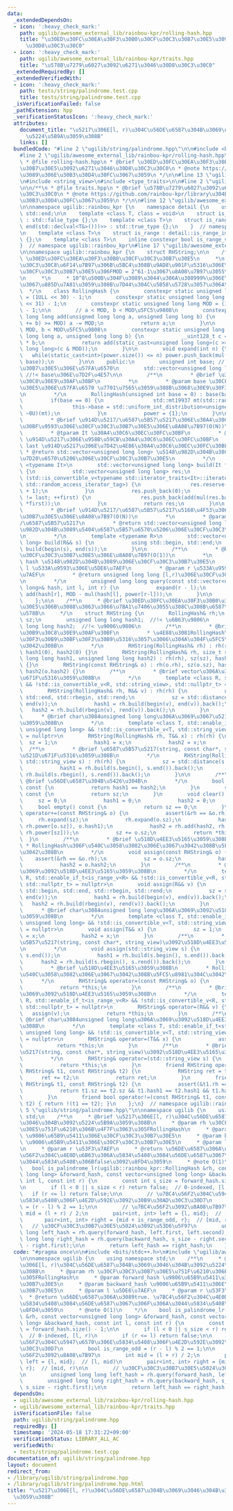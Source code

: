 ```yaml
---
data:
  _extendedDependsOn:
  - icon: ':heavy_check_mark:'
    path: ugilib/awesome_external_lib/rainbou-kpr/rolling-hash.hpp
    title: "\u30ED\u30FC\u30EA\u30F3\u30B0\u30CF\u30C3\u30B7\u30E5\u3092\u6271\u3046\
      \u30D8\u30C3\u30C0"
  - icon: ':heavy_check_mark:'
    path: ugilib/awesome_external_lib/rainbou-kpr/traits.hpp
    title: "\u578B\u7279\u6027\u3092\u6271\u3046\u30D8\u30C3\u30C0"
  _extendedRequiredBy: []
  _extendedVerifiedWith:
  - icon: ':heavy_check_mark:'
    path: tests/string/palindrome.test.cpp
    title: tests/string/palindrome.test.cpp
  _isVerificationFailed: false
  _pathExtension: hpp
  _verificationStatusIcon: ':heavy_check_mark:'
  attributes:
    document_title: "\u5217\u306E[l, r)\u304C\u56DE\u6587\u304B\u3069\u3046\u304B\u3092\
      \u5224\u5B9A\u3059\u308B"
    links: []
  bundledCode: "#line 2 \"ugilib/string/palindrome.hpp\"\n\n#include <bits/stdc++.h>\n\
    #line 2 \"ugilib/awesome_external_lib/rainbou-kpr/rolling-hash.hpp\"\n\n/**\n\
    \ * @file rolling-hash.hpp\n * @brief \u30ED\u30FC\u30EA\u30F3\u30B0\u30CF\u30C3\
    \u30B7\u30E5\u3092\u6271\u3046\u30D8\u30C3\u30C0\n * @note https://github.com/rainbou-kpr/library\u304B\
    \u3089\u306E\u30B3\u30D4\u30FC\u3067\u3059\n */\n\n#line 13 \"ugilib/awesome_external_lib/rainbou-kpr/rolling-hash.hpp\"\
    \n#include <string_view>\n#include <type_traits>\n\n#line 2 \"ugilib/awesome_external_lib/rainbou-kpr/traits.hpp\"\
    \n\n/**\n * @file traits.hpp\n * @brief \u578B\u7279\u6027\u3092\u6271\u3046\u30D8\
    \u30C3\u30C0\n * @note https://github.com/rainbou-kpr/library\u304B\u3089\u306E\
    \u30B3\u30D4\u30FC\u3067\u3059\n */\n\n#line 12 \"ugilib/awesome_external_lib/rainbou-kpr/traits.hpp\"\
    \n\nnamespace ugilib::rainbou_kpr {\n    namespace detail {\n    using std::begin,\
    \ std::end;\n\n    template <class T, class = void>\n    struct is_range_impl\
    \ : std::false_type {};\n    template <class T>\n    struct is_range_impl<T, std::void_t<decltype(begin(std::declval<T&>()),\
    \ end(std::declval<T&>()))>> : std::true_type {};\n    }  // namespace detail\n\
    \n    template <class T>\n    struct is_range : detail::is_range_impl<T>::type\
    \ {};\n    template <class T>\n    inline constexpr bool is_range_v = is_range<T>::value;\n\
    }  // namespace ugilib::rainbou_kpr\n#line 17 \"ugilib/awesome_external_lib/rainbou-kpr/rolling-hash.hpp\"\
    \n\nnamespace ugilib::rainbou_kpr {\n    struct RHString;\n\n    /**\n     * @brief\
    \ \u30ED\u30FC\u30EA\u30F3\u30B0\u30CF\u30C3\u30B7\u30E5\n     *\n     * \u30D3\
    \u30C3\u30C8\u6F14\u7B97\u306B\u5BC4\u308B\u9AD8\u901F\u5316\u306E\u305F\u3081\
    \u30CF\u30C3\u30B7\u30E5\u306FMOD = 2^61-1\u3067\u8A08\u7B97\u3055\u308C\u308B\
    \n     *\n     * 10^8\u500B\u304F\u3089\u3044\u306A\u308999%\u306E\u78BA\u7387\
    \u3067\u885D\u7A81\u3059\u308B\u7D44\u304C\u5B58\u5728\u3057\u306A\u3044\n   \
    \  */\n    class RollingHash {\n        constexpr static unsigned long long MASK30\
    \ = (1ULL << 30) - 1;\n        constexpr static unsigned long long MASK31 = (1ULL\
    \ << 31) - 1;\n        constexpr static unsigned long long MOD = (1ULL << 61)\
    \ - 1;\n\n        // a < MOD, b < MOD\u5FC5\u9808\n        constexpr static unsigned\
    \ long long add(unsigned long long a, unsigned long long b) {\n            if((a\
    \ += b) >= MOD) a -= MOD;\n            return a;\n        }\n\n        // a <\
    \ MOD, b < MOD\u5FC5\u9808\n        constexpr static unsigned long long mul(unsigned\
    \ long long a, unsigned long long b) {\n            __uint128_t c = static_cast<__uint128_t>(a)\
    \ * b;\n            return add(static_cast<unsigned long long>(c >> 61), static_cast<unsigned\
    \ long long>(c & MOD));\n        }\n\n        void expand(int n) {\n         \
    \   while(static_cast<int>(power.size()) <= n) power.push_back(mul(power.back(),\
    \ base));\n        }\n\n    public:\n        unsigned int base; //!< \u30CF\u30C3\
    \u30B7\u30E5\u306E\u57FA\u6570\n        std::vector<unsigned long long> power;\
    \ //!< base\u306E\u7D2F\u4E57\n\n        /**\n         * @brief \u30B3\u30F3\u30B9\
    \u30C8\u30E9\u30AF\u30BF\n         *\n         * @param base \u30CF\u30C3\u30B7\
    \u30E5\u306E\u57FA\u6570 \u7701\u7565\u3059\u308B\u3068\u30E9\u30F3\u30C0\u30E0\
    \n         */\n        RollingHash(unsigned int base = 0) : base(base) {\n   \
    \         if(base == 0) {\n                std::mt19937 mt(std::random_device{}());\n\
    \                this->base = std::uniform_int_distribution<unsigned int>(129,\
    \ ~0U)(mt);\n            }\n            power = {1};\n        }\n\n        /**\n\
    \         * @brief \u914D\u5217/\u6587\u5B57\u5217\u306E\u30A4\u30C6\u30EC\u30FC\
    \u30BF\u9593\u306E\u30CF\u30C3\u30B7\u30E5\u306E\u8A08\u7B97(O(N))\n         *\n\
    \         * @tparam It \u30A4\u30C6\u30EC\u30FC\u30BF\n         * @param first\
    \ \u914D\u5217\u306E\u958B\u59CB\u30A4\u30C6\u30EC\u30FC\u30BF\n         * @param\
    \ last \u914D\u5217\u306E\u7D42\u4E86\u30A4\u30C6\u30EC\u30FC\u30BF\n        \
    \ * @return std::vector<unsigned long long> \u5148\u982D\u304B\u3089\u5404\u8981\
    \u7D20\u6570\u5206\u306E\u30CF\u30C3\u30B7\u30E5\n         */\n        template\
    \ <typename It>\n        std::vector<unsigned long long> build(It first, It last)\
    \ {\n            std::vector<unsigned long long> res;\n            if constexpr\
    \ (std::is_convertible_v<typename std::iterator_traits<It>::iterator_category,\
    \ std::random_access_iterator_tag>) {\n                res.reserve(last - first\
    \ + 1);\n            }\n            res.push_back(0);\n            for(; first\
    \ != last; ++first) {\n                res.push_back(add(mul(res.back(), base),\
    \ *first));\n            }\n            return res;\n        }\n\n        /**\n\
    \         * @brief \u914D\u5217/\u6587\u5B57\u5217\u5168\u4F53\u306E\u30CF\u30C3\
    \u30B7\u30E5\u306E\u8A08\u7B97(O(N))\n         *\n         * @param s \u914D\u5217\
    /\u6587\u5B57\u5217\n         * @return std::vector<unsigned long long> \u5148\
    \u982D\u304B\u3089\u5404\u6587\u5B57\u6570\u5206\u306E\u30CF\u30C3\u30B7\u30E5\
    \n         */\n        template <typename R>\n        std::vector<unsigned long\
    \ long> build(R&& s) {\n            using std::begin, std::end;\n            return\
    \ build(begin(s), end(s));\n        }\n\n        /**\n         * @brief [l,r)\u306E\
    \u30CF\u30C3\u30B7\u30E5\u306E\u8A08\u7B97(O(1))\n         *\n         * @param\
    \ hash \u5148\u982D\u304B\u3089\u306E\u30CF\u30C3\u30B7\u30E5\n         * @param\
    \ l \u533A\u9593\u306E\u5DE6\u7AEF\n         * @param r \u533A\u9593\u306E\u53F3\
    \u7AEF\n         * @return unsigned long long [l,r)\u306E\u30CF\u30C3\u30B7\u30E5\
    \n         */\n        unsigned long long query(const std::vector<unsigned long\
    \ long>& hash, int l, int r) {\n            expand(r - l);\n            return\
    \ add(hash[r], MOD - mul(hash[l], power[r-l]));\n        }\n\n        friend RHString;\n\
    \    };\n\n    /**\n     * @brief \u30ED\u30FC\u30EA\u30F3\u30B0\u30CF\u30C3\u30B7\
    \u30E5\u306B\u3088\u3063\u3066\u7BA1\u7406\u3055\u308C\u308B\u6587\u5B57\u5217\
    \u578B\n     */\n    struct RHString {\n        RollingHash& rh;\n        size_t\
    \ sz;\n        unsigned long long hash1;  //!< \u6B63\u9806\n        unsigned\
    \ long long hash2;  //!< \u9006\u9806\n        /**\n         * @brief \u30B3\u30F3\
    \u30B9\u30C8\u30E9\u30AF\u30BF\n         * \u4E88\u3081RollingHash\u3092\u30A4\
    \u30F3\u30B9\u30BF\u30F3\u30B9\u5316\u3057\u3066\u304A\u304F\u5FC5\u8981\u304C\
    \u3042\u308B\n         */\n        RHString(RollingHash& rh) : rh(rh), sz(0),\
    \ hash1(0), hash2(0) {}\n        RHString(RollingHash& rh, size_t sz, unsigned\
    \ long long hash1, unsigned long long hash2) : rh(rh), sz(sz), hash1(hash1), hash2(hash2)\
    \ {}\n        RHString(const RHString& o) : rh(o.rh), sz(o.sz), hash1(o.hash1),\
    \ hash2(o.hash2) {}\n        /**\n         * @brief vector\u306A\u3069\u3067\u521D\
    \u671F\u5316\u3059\u308B\n         */\n        template <class R, std::enable_if_t<is_range_v<R>\
    \ && !std::is_convertible_v<R, std::string_view>, std::nullptr_t> = nullptr>\n\
    \        RHString(RollingHash& rh, R&& v) : rh(rh) {\n            using std::begin,\
    \ std::end, std::rbegin, std::rend;\n            sz = std::distance(begin(v),\
    \ end(v));\n            hash1 = rh.build(begin(v), end(v)).back();\n         \
    \   hash2 = rh.build(rbegin(v), rend(v)).back();\n        }\n        /**\n   \
    \      * @brief char\u3084unsigned long long\u306A\u3069\u3067\u521D\u671F\u5316\
    \u3059\u308B\n         */\n        template <class T, std::enable_if_t<std::is_convertible_v<T,\
    \ unsigned long long> && !std::is_convertible_v<T, std::string_view>, std::nullptr_t>\
    \ = nullptr>\n        RHString(RollingHash& rh, T&& x) : rh(rh) {\n          \
    \  sz = 1;\n            hash1 = x;\n            hash2 = x;\n        }\n      \
    \  /**\n         * @brief \u6587\u5B57\u5217(string, const char*, string_view)\u3067\
    \u521D\u671F\u5316\u3059\u308B\n         */\n        RHString(RollingHash& rh,\
    \ std::string_view s) : rh(rh) {\n            sz = std::distance(s.begin(), s.end());\n\
    \            hash1 = rh.build(s.begin(), s.end()).back();\n            hash2 =\
    \ rh.build(s.rbegin(), s.rend()).back();\n        }\n\n        /**\n         *\
    \ @brief \u56DE\u6587\u304B\u5426\u304B\n         */\n        bool is_palindrome()\
    \ const {\n            return hash1 == hash2;\n        }\n        size_t size()\
    \ const {\n            return sz;\n        }\n        void clear() {\n       \
    \     sz = 0;\n            hash1 = 0;\n            hash2 = 0;\n        }\n   \
    \     bool empty() const {\n            return sz == 0;\n        }\n        RHString&\
    \ operator+=(const RHString& o) {\n            assert(&rh == &o.rh);\n       \
    \     rh.expand(sz);\n            rh.expand(o.sz);\n            hash1 = rh.add(rh.mul(hash1,\
    \ rh.power[o.sz]), o.hash1);\n            hash2 = rh.add(hash2, rh.mul(o.hash2,\
    \ rh.power[sz]));\n            sz += o.sz;\n            return *this;\n      \
    \  }\n        /**\n         * @brief \u518D\u4EE3\u5165\u3059\u308B\n        \
    \ * RollingHash\u306F\u540C\u3058\u3082\u306E\u3067\u3042\u308B\u5FC5\u8981\u304C\
    \u3042\u308B\n         */\n        void assign(const RHString& o) {\n        \
    \    assert(&rh == &o.rh);\n            sz = o.sz;\n            hash1 = o.hash1;\n\
    \            hash2 = o.hash2;\n        }\n        /**\n         * @brief vector\u306A\
    \u3069\u3092\u518D\u4EE3\u5165\u3059\u308B\n         */\n        template <class\
    \ R, std::enable_if_t<is_range_v<R> && !std::is_convertible_v<R, std::string_view>,\
    \ std::nullptr_t> = nullptr>\n        void assign(R&& v) {\n            using\
    \ std::begin, std::end, std::rbegin, std::rend;\n            sz = std::distance(begin(v),\
    \ end(v));\n            hash1 = rh.build(begin(v), end(v)).back();\n         \
    \   hash2 = rh.build(rbegin(v), rend(v)).back();\n        }\n        /**\n   \
    \      * @brief char\u3084unsigned long long\u306A\u3069\u3092\u518D\u4EE3\u5165\
    \u3059\u308B\n         */\n        template <class T, std::enable_if_t<std::is_convertible_v<T,\
    \ unsigned long long> && !std::is_convertible_v<T, std::string_view>, std::nullptr_t>\
    \ = nullptr>\n        void assign(T&& x) {\n            sz = 1;\n            hash1\
    \ = x;\n            hash2 = x;\n        }\n        /**\n         * @brief \u6587\
    \u5B57\u5217(string, const char*, string_view)\u3092\u518D\u4EE3\u5165\u3059\u308B\
    \n         */\n        void assign(std::string_view s) {\n            sz = std::distance(s.begin(),\
    \ s.end());\n            hash1 = rh.build(s.begin(), s.end()).back();\n      \
    \      hash2 = rh.build(s.rbegin(), s.rend()).back();\n        }\n        /**\n\
    \         * @brief \u518D\u4EE3\u5165\u3059\u308B\n         * RollingHash\u306F\
    \u540C\u3058\u3082\u306E\u3067\u3042\u308B\u5FC5\u8981\u304C\u3042\u308B\n   \
    \      */\n        RHString& operator=(const RHString& o) {\n            assign(o);\n\
    \            return *this;\n        }\n        /**\n         * @brief vector\u306A\
    \u3069\u3092\u518D\u4EE3\u5165\u3059\u308B\n         */\n        template <class\
    \ R, std::enable_if_t<is_range_v<R> && !std::is_convertible_v<R, std::string_view>,\
    \ std::nullptr_t> = nullptr>\n        RHString& operator=(R&& v) {\n         \
    \   assign(v);\n            return *this;\n        }\n        /**\n         *\
    \ @brief char\u3084unsigned long long\u306A\u3069\u3092\u518D\u4EE3\u5165\u3059\
    \u308B\n         */\n        template <class T, std::enable_if_t<std::is_convertible_v<T,\
    \ unsigned long long> && !std::is_convertible_v<T, std::string_view>, std::nullptr_t>\
    \ = nullptr>\n        RHString& operator=(T&& x) {\n            assign(x);\n \
    \           return *this;\n        }\n        /**\n         * @brief \u6587\u5B57\
    \u5217(string, const char*, string_view)\u3092\u518D\u4EE3\u5165\u3059\u308B\n\
    \         */\n        RHString& operator=(std::string_view s) {\n            assign(s);\n\
    \            return *this;\n        }\n        friend RHString operator+(const\
    \ RHString& t1, const RHString& t2) {\n            RHString ret = t1;\n      \
    \      ret += t2;\n            return ret;\n        }\n        friend bool operator==(const\
    \ RHString& t1, const RHString& t2) {\n            assert(&t1.rh == &t2.rh);\n\
    \            return t1.sz == t2.sz && t1.hash1 == t2.hash1 && t1.hash2 == t2.hash2;\n\
    \        }\n        friend bool operator!=(const RHString& t1, const RHString&\
    \ t2) { return !(t1 == t2); }\n    };\n}  // namespace ugilib::rainbou_kpr\n#line\
    \ 5 \"ugilib/string/palindrome.hpp\"\n\nnamespace ugilib {\n    using namespace\
    \ std;\n    /**\n     * @brief \u5217\u306E[l, r)\u304C\u56DE\u6587\u304B\u3069\
    \u3046\u304B\u3092\u5224\u5B9A\u3059\u308B\n     * @param rh \u30CF\u30C3\u30B7\
    \u30E5\u751F\u6210\u306B\u4F7F\u3063\u305FRollingHash\n     * @param forward_hash\
    \ \u9806\u65B9\u5411\u306E\u30CF\u30C3\u30B7\u30E5\n     * @param backward_hash\
    \ \u9006\u65B9\u5411\u306E\u30CF\u30C3\u30B7\u30E5\n     * @param l \u5DE6\u7AEF\
    \n     * @param r \u53F3\u7AEF\n     * @return \u56DE\u6587\u306A\u3089true. \u7BC4\
    \u56F2\u304C\u4E0D\u6B63\u306A\u5834\u5408\u3084\u56DE\u6587\u3067\u306F\u306A\
    \u3044\u5834\u5408\u306Bfalse\u3092\u8FD4\u3059\n     * @note O(1)\n    */\n \
    \   bool is_palindrome_lr(ugilib::rainbou_kpr::RollingHash &rh, const vector<unsigned\
    \ long long> &forward_hash, const vector<unsigned long long> &backward_hash, const\
    \ int l, const int r) {\n        const int s_size = forward_hash.size() - 1;\n\
    \n        if (l < 0 || s_size < r) return false;  // 0-indexed, [l, r)\n     \
    \   if (r <= l) return false;\n\n        // \u7BC4\u56F2\u304C\u5947\u6570\u306E\
    \u5834\u5408\u306F\u4E2D\u592E\u3092\u30B9\u30AD\u30C3\u30D7\n        bool is_range_odd\
    \ = (r - l) % 2 == 1;\n\n        // \u7BC4\u56F2\u3092\u8A08\u7B97\n        int\
    \ mid = (l + r) / 2;\n        pair<int, int> left = {l, mid};  // [l, mid)\n \
    \       pair<int, int> right = {mid + is_range_odd, r};  // [mid, r)\n\n     \
    \   // \u30CF\u30C3\u30B7\u30E5\u5024\u3092\u53D6\u5F97\n        unsigned long\
    \ long left_hash = rh.query(forward_hash, left.first, left.second);\n        unsigned\
    \ long long right_hash = rh.query(backward_hash, s_size - right.second, s_size\
    \ - right.first);\n\n        return left_hash == right_hash;\n    }\n}\n"
  code: "#pragma once\n\n#include <bits/stdc++.h>\n#include \"ugilib/awesome_external_lib/rainbou-kpr/rolling-hash.hpp\"\
    \n\nnamespace ugilib {\n    using namespace std;\n    /**\n     * @brief \u5217\
    \u306E[l, r)\u304C\u56DE\u6587\u304B\u3069\u3046\u304B\u3092\u5224\u5B9A\u3059\
    \u308B\n     * @param rh \u30CF\u30C3\u30B7\u30E5\u751F\u6210\u306B\u4F7F\u3063\
    \u305FRollingHash\n     * @param forward_hash \u9806\u65B9\u5411\u306E\u30CF\u30C3\
    \u30B7\u30E5\n     * @param backward_hash \u9006\u65B9\u5411\u306E\u30CF\u30C3\
    \u30B7\u30E5\n     * @param l \u5DE6\u7AEF\n     * @param r \u53F3\u7AEF\n   \
    \  * @return \u56DE\u6587\u306A\u3089true. \u7BC4\u56F2\u304C\u4E0D\u6B63\u306A\
    \u5834\u5408\u3084\u56DE\u6587\u3067\u306F\u306A\u3044\u5834\u5408\u306Bfalse\u3092\
    \u8FD4\u3059\n     * @note O(1)\n    */\n    bool is_palindrome_lr(ugilib::rainbou_kpr::RollingHash\
    \ &rh, const vector<unsigned long long> &forward_hash, const vector<unsigned long\
    \ long> &backward_hash, const int l, const int r) {\n        const int s_size\
    \ = forward_hash.size() - 1;\n\n        if (l < 0 || s_size < r) return false;\
    \  // 0-indexed, [l, r)\n        if (r <= l) return false;\n\n        // \u7BC4\
    \u56F2\u304C\u5947\u6570\u306E\u5834\u5408\u306F\u4E2D\u592E\u3092\u30B9\u30AD\
    \u30C3\u30D7\n        bool is_range_odd = (r - l) % 2 == 1;\n\n        // \u7BC4\
    \u56F2\u3092\u8A08\u7B97\n        int mid = (l + r) / 2;\n        pair<int, int>\
    \ left = {l, mid};  // [l, mid)\n        pair<int, int> right = {mid + is_range_odd,\
    \ r};  // [mid, r)\n\n        // \u30CF\u30C3\u30B7\u30E5\u5024\u3092\u53D6\u5F97\
    \n        unsigned long long left_hash = rh.query(forward_hash, left.first, left.second);\n\
    \        unsigned long long right_hash = rh.query(backward_hash, s_size - right.second,\
    \ s_size - right.first);\n\n        return left_hash == right_hash;\n    }\n}\n"
  dependsOn:
  - ugilib/awesome_external_lib/rainbou-kpr/rolling-hash.hpp
  - ugilib/awesome_external_lib/rainbou-kpr/traits.hpp
  isVerificationFile: false
  path: ugilib/string/palindrome.hpp
  requiredBy: []
  timestamp: '2024-05-18 17:31:22+09:00'
  verificationStatus: LIBRARY_ALL_AC
  verifiedWith:
  - tests/string/palindrome.test.cpp
documentation_of: ugilib/string/palindrome.hpp
layout: document
redirect_from:
- /library/ugilib/string/palindrome.hpp
- /library/ugilib/string/palindrome.hpp.html
title: "\u5217\u306E[l, r)\u304C\u56DE\u6587\u304B\u3069\u3046\u304B\u3092\u5224\u5B9A\
  \u3059\u308B"
---
```

